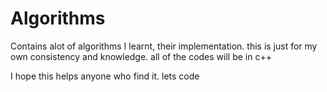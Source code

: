 # Algorithms
Contains alot of algorithms I learnt, their implementation. this is just for my own consistency and knowledge.
all of the codes will be in c++


I hope this helps anyone who find it. lets code 
